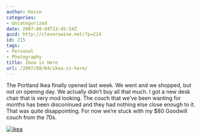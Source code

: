 ```yaml
---
author: Kevin
categories:
- Uncategorized
date: 2007-08-04T13:45:54Z
guid: http://cleverswine.net/?p=214
id: 215
tags:
- Personal
- Photography
title: Ikea is Here
url: /2007/08/04/ikea-is-here/
---
```


The Portland Ikea finally opened last week. We went and we shopped, but not on opening day. We actually didn&#8217;t buy all that much. I got a new desk chair that is very mod looking. The couch that we&#8217;ve been wanting for months has been disconinued and they had nothing else close enough to it. That was quite disappointing. For now we&#8217;re stuck with my $80 Goodwill couch from the 70s.

[<img src="https://i0.wp.com/farm2.static.flickr.com/1307/923421400_e54a065f7b_m_d.jpg?w=840" alt="ikea" data-recalc-dims="1" />](http://www.ikea.com/)